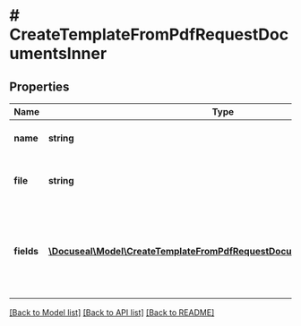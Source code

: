 # # CreateTemplateFromPdfRequestDocumentsInner

## Properties

Name | Type | Description | Notes
------------ | ------------- | ------------- | -------------
**name** | **string** | Name of the document |
**file** | **string** | Base64-encoded content of the PDF file |
**fields** | [**\Docuseal\Model\CreateTemplateFromPdfRequestDocumentsInnerFieldsInner[]**](CreateTemplateFromPdfRequestDocumentsInnerFieldsInner.md) | Fields are optional if you use {{...}} text tags to define fields in the document. | [optional]

[[Back to Model list]](../../README.md#models) [[Back to API list]](../../README.md#endpoints) [[Back to README]](../../README.md)
